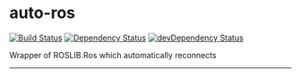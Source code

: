 # auto-ros

[![Build Status][travis-image]][travis-url] [![Dependency Status][daviddm-image]][daviddm-url] [![devDependency Status][daviddm-image-dev]][daviddm-url-dev]

Wrapper of ROSLIB.Ros which automatically reconnects

---

[travis-image]: https://travis-ci.com/tue-robotics/auto-ros.svg?branch=master
[travis-url]: https://travis-ci.com/tue-robotics/auto-ros

[daviddm-image]: https://david-dm.org/tue-robotics/auto-ros/status.svg
[daviddm-url]: https://david-dm.org/tue-robotics/auto-ros
[daviddm-image-dev]: https://david-dm.org/tue-robotics/auto-ros/dev-status.svg
[daviddm-url-dev]: https://david-dm.org/tue-robotics/auto-ros?type=dev
